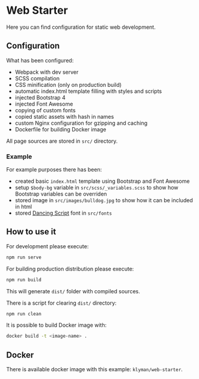 # Web Starter

Here you can find configuration for static web development.

## Configuration

What has been configured:

- Webpack with dev server
- SCSS compilation
- CSS minification (only on production build)
- automatic index.html template filling with styles and scripts
- injected Bootstrap 4
- injected Font Awesome
- copying of custom fonts
- copied static assets with hash in names
- custom Nginx configuration for gzipping and caching
- Dockerfile for building Docker image

All page sources are stored in `src/` directory.

### Example

For example purposes there has been:

- created basic `index.html` template using Bootstrap and Font Awesome
- setup `$body-bg` variable in `src/scss/_variables.scss` to show how Bootstrap variables can be overriden
- stored image in `src/images/bulldog.jpg` to show how it can be included in html
- stored [Dancing Script](https://fonts.google.com/specimen/Dancing+Script) font in `src/fonts`

## How to use it

For development please execute:
```bash
npm run serve
```

For building production distribution please execute:
```bash
npm run build
```

This will generate `dist/` folder with compiled sources.

There is a script for clearing `dist/` directory:
```bash
npm run clean
```

It is possible to build Docker image with:
```bash
docker build -t <image-name> .
```

## Docker

There is available docker image with this example: `klyman/web-starter`.
